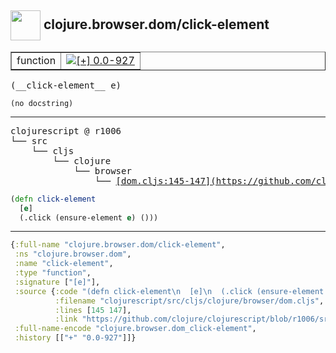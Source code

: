 ## <img width="48px" valign="middle" src="http://i.imgur.com/Hi20huC.png"> clojure.browser.dom/click-element

 <table border="1">
<tr>
<td>function</td>
<td><a href="https://github.com/cljsinfo/api-refs/tree/0.0-927"><img valign="middle" alt="[+] 0.0-927" src="https://img.shields.io/badge/+-0.0--927-lightgrey.svg"></a> </td>
</tr>
</table>

 <samp>
(__click-element__ e)<br>
</samp>

```
(no docstring)
```

---

 <pre>
clojurescript @ r1006
└── src
    └── cljs
        └── clojure
            └── browser
                └── <ins>[dom.cljs:145-147](https://github.com/clojure/clojurescript/blob/r1006/src/cljs/clojure/browser/dom.cljs#L145-L147)</ins>
</pre>

```clj
(defn click-element
  [e]
  (.click (ensure-element e) ()))
```


---

```clj
{:full-name "clojure.browser.dom/click-element",
 :ns "clojure.browser.dom",
 :name "click-element",
 :type "function",
 :signature ["[e]"],
 :source {:code "(defn click-element\n  [e]\n  (.click (ensure-element e) ()))",
          :filename "clojurescript/src/cljs/clojure/browser/dom.cljs",
          :lines [145 147],
          :link "https://github.com/clojure/clojurescript/blob/r1006/src/cljs/clojure/browser/dom.cljs#L145-L147"},
 :full-name-encode "clojure.browser.dom_click-element",
 :history [["+" "0.0-927"]]}

```
